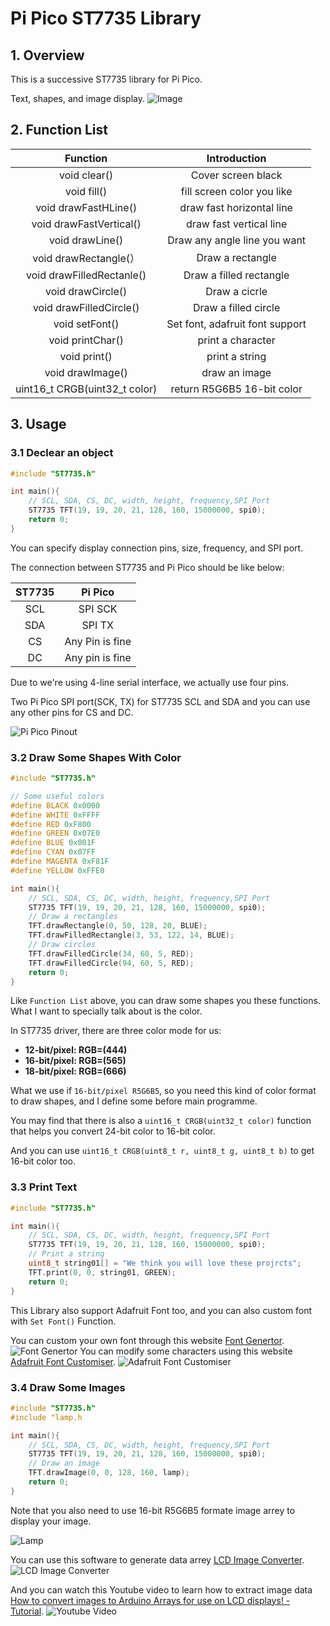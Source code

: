 # Pi Pico ST7735 Library
## 1. Overview
This is a successive ST7735 library for Pi Pico.

Text, shapes, and image display.
![Image](images/text%20and%20shapes.png)

## 2. Function List
|           Function            |          Introduction           |
| :---------------------------: | :-----------------------------: |
|         void clear()          |       Cover screen black        |
|          void fill()          |   fill screen color you like    |
|     void drawFastHLine()      |    draw fast horizontal line    |
|    void drawFastVertical()    |     draw fast vertical line     |
|        void drawLine()        |  Draw any angle line you want   |
|     void drawRectangle(）     |        Draw a rectangle         |
|   void drawFilledRectanle()   |     Draw a filled rectangle     |
|       void drawCircle()       |          Draw a cicrle          |
|    void drawFilledCircle()    |      Draw a filled circle       |
|        void setFont()         | Set font, adafruit font support |
|       void printChar()        |        print a character        |
|         void print()          |         print a string          |
|       void drawImage()        |          draw an image          |
| uint16_t CRGB(uint32_t color) |   return R5G6B5 16-bit color    |
## 3. Usage
### 3.1 Declear an object

```cpp
#include "ST7735.h"

int main(){
    // SCL, SDA, CS, DC, width, height, frequency,SPI Port
    ST7735 TFT(19, 19, 20, 21, 128, 160, 15000000, spi0);
    return 0;
}
```

You can specify display connection pins, size, frequency, and SPI port. 

The connection between ST7735 and Pi Pico should be like below:

| ST7735 |     Pi Pico     |
| :----: | :-------------: |
|  SCL   |     SPI SCK     |
|  SDA   |     SPI TX      |
|   CS   | Any Pin is fine |
|   DC   | Any pin is fine |

Due to we're using 4-line serial interface, we actually use four pins.

Two Pi Pico SPI port(SCK, TX) for ST7735 SCL and SDA and you can use any other pins for CS and DC.

![Pi Pico Pinout](images/pinout.jpeg)

### 3.2 Draw Some Shapes With Color

```cpp
#include "ST7735.h"

// Some useful colors
#define BLACK 0x0000
#define WHITE 0xFFFF
#define RED 0xF800
#define GREEN 0x07E0
#define BLUE 0x001F
#define CYAN 0x07FF
#define MAGENTA 0xF81F
#define YELLOW 0xFFE0

int main(){
    // SCL, SDA, CS, DC, width, height, frequency,SPI Port
    ST7735 TFT(19, 19, 20, 21, 128, 160, 15000000, spi0);
    // Draw a rectangles
    TFT.drawRectangle(0, 50, 128, 20, BLUE);
    TFT.drawFilledRectangle(3, 53, 122, 14, BLUE);
    // Draw circles
    TFT.drawFilledCircle(34, 60, 5, RED);
    TFT.drawFilledCircle(94, 60, 5, RED);
    return 0;
}
```

Like `Function List` above, you can draw some shapes you these functions. What I want to specially talk about is the color.

In ST7735 driver, there are three color mode for us:
- **12-bit/pixel: RGB=(444)**
- **16-bit/pixel: RGB=(565)**
- **18-bit/pixel: RGB=(666)**

What we use if `16-bit/pixel R5G6B5`, so you need this kind of color format to draw shapes, and I define some before main programme.

You may find that there is also a `uint16_t CRGB(uint32_t color)` function that helps you convert 24-bit color to 16-bit color.

And you can use `uint16_t CRGB(uint8_t r, uint8_t g, uint8_t b)` to get 16-bit color too.

### 3.3 Print Text

```cpp
#include "ST7735.h"

int main(){
    // SCL, SDA, CS, DC, width, height, frequency,SPI Port
    ST7735 TFT(19, 19, 20, 21, 128, 160, 15000000, spi0);
    // Print a string
    uint8_t string01[] = "We think you will love these projrcts";
    TFT.print(0, 0, string01, GREEN);
    return 0;
}
```

This Library also support Adafruit Font too, and you can also custom font with `Set Font()` Function.

You can custom your own font through this website [Font Genertor](http://oleddisplay.squix.ch/#/home).
![Font Genertor](images/Font%20Generator.jpg)
You can modify some characters using this website [Adafruit Font Customiser](https://tchapi.github.io/Adafruit-GFX-Font-Customiser/).
![Adafruit Font Customiser](image/../images/Font%20Customiser.jpg)

### 3.4 Draw Some Images

```cpp
#include "ST7735.h"
#include "lamp.h

int main(){
    // SCL, SDA, CS, DC, width, height, frequency,SPI Port
    ST7735 TFT(19, 19, 20, 21, 128, 160, 15000000, spi0);
    // Draw an image
    TFT.drawImage(0, 0, 128, 160, lamp);
    return 0;
}
```

Note that you also need to use 16-bit R5G6B5 formate image arrey to display your image.

![Lamp](images/lamp.png)

You can use this software to generate data arrey [LCD Image Converter](https://sourceforge.net/projects/lcd-image-converter/).
![LCD Image Converter](images/LCD%20Image%20Converter.jpg)

And you can watch this Youtube video to learn how to extract image data [How to convert images to Arduino Arrays for use on LCD displays! - Tutorial](https://www.youtube.com/watch?v=Q1iVtLQOZOI&list=PLAmN-pdXdUH1E_IPHQ4pr44oEVrK8XXDe&index=3&t=215s).
![Youtube Video](images/Youtube%20Video.png)
